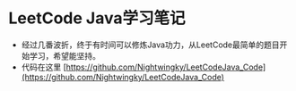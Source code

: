 # LeetCode Java学习笔记

* 经过几番波折，终于有时间可以修炼Java功力，从LeetCode最简单的题目开始学习，希望能坚持。
* 代码在这里 [https://github.com/Nightwingky/LeetCodeJava_Code](https://github.com/Nightwingky/LeetCodeJava_Code)